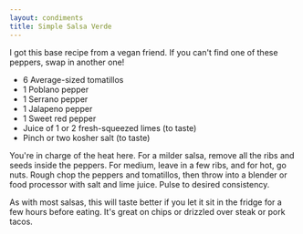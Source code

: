 ```yaml
---
layout: condiments
title: Simple Salsa Verde
---
```


I got this base recipe from a vegan friend. If you can't find one of these peppers, swap in another one!

* 6 Average-sized tomatillos
* 1 Poblano pepper
* 1 Serrano pepper
* 1 Jalapeno pepper
* 1 Sweet red pepper
* Juice of 1 or 2 fresh-squeezed limes (to taste)
* Pinch or two kosher salt (to taste)

You're in charge of the heat here. For a milder salsa, remove all the ribs and seeds inside the peppers. For medium, leave in a few ribs, and for hot, go nuts. Rough chop the peppers and tomatillos, then throw into a blender or food processor with salt and lime juice. Pulse to desired consistency.

As with most salsas, this will taste better if you let it sit in the fridge for a few hours before eating. It's great on chips or drizzled over steak or pork tacos.
